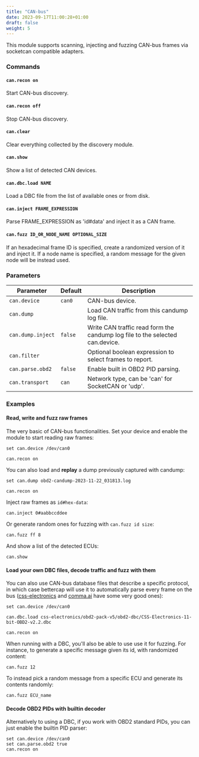 ```yaml
---
title: "CAN-bus"
date: 2023-09-17T11:00:28+01:00
draft: false
weight: 5
---
```


This module supports scanning, injecting and fuzzing CAN-bus frames via socketcan compatible adapters.

### Commands

#### `can.recon on`

Start CAN-bus discovery.

#### `can.recon off`

Stop CAN-bus discovery.

#### `can.clear`

Clear everything collected by the discovery module.

#### `can.show`

Show a list of detected CAN devices.

#### `can.dbc.load NAME`

Load a DBC file from the list of available ones or from disk.

#### `can.inject FRAME_EXPRESSION`

Parse FRAME_EXPRESSION as 'id#data' and inject it as a CAN frame.

#### `can.fuzz ID_OR_NODE_NAME OPTIONAL_SIZE`

If an hexadecimal frame ID is specified, create a randomized version of it and inject it. If a node name is specified, a random message for the given node will be instead used.

### Parameters

| Parameter | Default | Description |
|-----------|---------|-------------|
| `can.device` | `can0` | CAN-bus device. |
| `can.dump` |  | Load CAN traffic from this candump log file. |
| `can.dump.inject` | `false` | Write CAN traffic read form the candump log file to the selected can.device. |
| `can.filter` |  | Optional boolean expression to select frames to report. |
| `can.parse.obd2` | `false` | Enable built in OBD2 PID parsing. |
| `can.transport` | `can` | Network type, can be 'can' for SocketCAN or 'udp'. |
    
### Examples

#### Read, write and fuzz raw frames

The very basic of CAN-bus functionalities. Set your device and enable the module to start reading raw frames:

```
set can.device /dev/can0

can.recon on
```

You can also load and **replay** a dump previously captured with candump:

```
set can.dump obd2-candump-2023-11-22_031813.log

can.recon on
```

Inject raw frames as `id#hex-data`:

```
can.inject 0#aabbccddee
```

Or generate random ones for fuzzing with `can.fuzz id size`:

```
can.fuzz ff 8
```

And show a list of the detected ECUs:

```
can.show
```

#### Load your own DBC files, decode traffic and fuzz with them

You can also use CAN-bus database files that describe a specific protocol, in which case bettercap will use it to automatically parse every frame on the bus ([css-electronics](https://www.csselectronics.com/pages/obd2-dbc-file) and [comma.ai](https://github.com/commaai/opendbc) have some very good ones):

```
set can.device /dev/can0

can.dbc.load css-electronics/obd2-pack-v5/obd2-dbc/CSS-Electronics-11-bit-OBD2-v2.2.dbc

can.recon on
```

When running with a DBC, you'll also be able to use use it for fuzzing. For instance, to generate a specific message given its id, with randomized content:

```
can.fuzz 12
```

To instead pick a random message from a specific ECU and generate its contents randomly:

```
can.fuzz ECU_name
```

#### Decode OBD2 PIDs with builtin decoder

Alternatively to using a DBC, if you work with OBD2 standard PIDs, you can just enable the builtin PID parser:

```
set can.device /dev/can0
set can.parse.obd2 true
can.recon on
```
